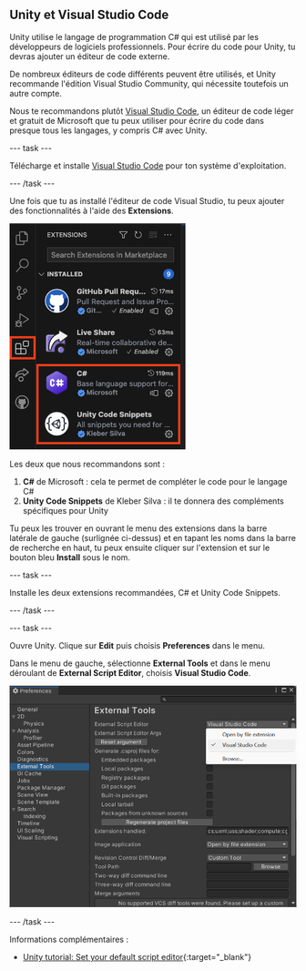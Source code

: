 ## Unity et Visual Studio Code

Unity utilise le langage de programmation C# qui est utilisé par les développeurs de logiciels professionnels. Pour écrire du code pour Unity, tu devras ajouter un éditeur de code externe.

De nombreux éditeurs de code différents peuvent être utilisés, et Unity recommande l'édition Visual Studio Community, qui nécessite toutefois un autre compte.

Nous te recommandons plutôt [Visual Studio Code](https://code.visualstudio.com/), un éditeur de code léger et gratuit de Microsoft que tu peux utiliser pour écrire du code dans presque tous les langages, y compris C# avec Unity.

--- task ---

Télécharge et installe [Visual Studio Code](https://code.visualstudio.com/) pour ton système d'exploitation.

--- /task ---

Une fois que tu as installé l'éditeur de code Visual Studio, tu peux ajouter des fonctionnalités à l'aide des **Extensions**.

![Dans la barre latérale de Visual Studio Code, le symbole de l'extension (un carré divisé en quatre parties, la partie supérieure gauche étant légèrement séparée) est mis en évidence, ainsi que deux extensions : C# et Unity Code Snippets.](images/VSCode-extensions.png)

Les deux que nous recommandons sont :
1. **C#** de Microsoft : cela te permet de compléter le code pour le langage C#
2. **Unity Code Snippets** de Kleber Silva : il te donnera des compléments spécifiques pour Unity

Tu peux les trouver en ouvrant le menu des extensions dans la barre latérale de gauche (surlignée ci-dessus) et en tapant les noms dans la barre de recherche en haut, tu peux ensuite cliquer sur l'extension et sur le bouton bleu **Install** sous le nom.

--- task ---

Installe les deux extensions recommandées, C# et Unity Code Snippets.

--- /task ---

--- task --- 

Ouvre Unity. Clique sur **Edit** puis choisis **Preferences** dans le menu.

Dans le menu de gauche, sélectionne **External Tools** et dans le menu déroulant de **External Script Editor**, choisis **Visual Studio Code**.

![Menu des préférences avec Visual Studio Code choisi comme éditeur de script.](images/unity-editor-select.png)

--- /task ---

Informations complémentaires :
+ [Unity tutorial: Set your default script editor](https://learn.unity.com/tutorial/set-your-default-script-editor-ide){:target="_blank"}